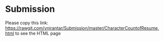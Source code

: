 # Submission

Please copy this link: https://rawgit.com/vnirantar/Submission/master/CharacterCountofResume.html to see the HTML page

